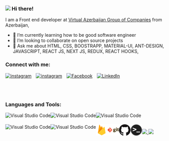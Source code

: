 ### <img src="https://github.com/TheDudeThatCode/TheDudeThatCode/blob/master/Assets/Hi.gif" width="29px"> Hi there!

I am a Front end developer at [Virtual Azerbaijan Group of Companies](https://vac.az//) from Azerbaijan, 

- 🌱 I’m currently learning how to be good software engineer
- 👯 I’m looking to collaborate on open source projects
- 💬 Ask me about HTML, CSS, BOOSTRAPP, MATERIAL-UI, ANT-DESIGN, JAVASCRIPT, REACT JS, NEXT JS, REDUX, REACT HOOKS,

### Connect with me:

 [<img alt="instagram" style="margin-right:10px" height="35px" src="https://instagram-brand.com/wp-content/themes/ig-branding/assets/images/ig-logo-email.png"/>][instagram] 
 [<img alt="instagram" style="margin-right:10px" height="35px" src="https://i1.wp.com/www.vectorico.com/wp-content/uploads/2019/02/Telegram-Icon.png?fit=1000%2C1000"/>][telegram] 
 [<img alt="Facebook" style="margin-right:10px" height="35px" src="https://upload.wikimedia.org/wikipedia/commons/thumb/1/1b/Facebook_icon.svg/768px-Facebook_icon.svg.png" />][facebook]
 [<img alt="LinkedIn"  style="margin-right:10px" height="35px" src="https://lh3.googleusercontent.com/fqYJHtyzZzA4vacRzeJoB93QNvA5-mvR-8UB5oVLxdYDSTpfLp_KgYD4IqVGJUgFEJo" />][linkedin]

</br>
</br>

### Languages and Tools:

<!-- <img align="left" alt="Visual Studio Code" height="36px" src="https://raw.githubusercontent.com/github/explore/80688e429a7d4ef2fca1e82350fe8e3517d3494d/topics/visual-studio-code/visual-studio-code.png" />
<img align="left" alt="Visual Studio Code" height="36px" src="https://seeklogo.com/images/W/webstorm-logo-691E749F21-seeklogo.com.png" /> -->
<img align="left" alt="Visual Studio Code" height="36px" src="https://images.vexels.com/media/users/3/166383/isolated/preview/6024bc5746d7436c727825dc4fc23c22-html-programming-language-icon-by-vexels.png" />
<img align="left" alt="Visual Studio Code" height="36px" src="https://upload.wikimedia.org/wikipedia/commons/thumb/d/d5/CSS3_logo_and_wordmark.svg/1200px-CSS3_logo_and_wordmark.svg.png" />
<img align="left" alt="Visual Studio Code" height="36px" src="https://upload.wikimedia.org/wikipedia/commons/thumb/b/b2/Bootstrap_logo.svg/1024px-Bootstrap_logo.svg.png" />
<img align="left" alt="Visual Studio Code" height="36px" src="https://upload.wikimedia.org/wikipedia/commons/thumb/9/99/Unofficial_JavaScript_logo_2.svg/1024px-Unofficial_JavaScript_logo_2.svg.png" />
<img align="left" alt="Visual Studio Code" height="36px" src="https://cdn4.iconfinder.com/data/icons/logos-3/600/React.js_logo-512.png" />
<!-- <img align="left" alt="Visual Studio Code" height="36px" src="https://cdn.freebiesupply.com/logos/thumbs/2x/angular-icon-logo.png" /> -->
<img align="left" alt="Firebase" width="36px" src="https://raw.githubusercontent.com/github/explore/80688e429a7d4ef2fca1e82350fe8e3517d3494d/topics/firebase/firebase.png" />
<img align="left" alt="Git" width="36px" src="https://raw.githubusercontent.com/github/explore/80688e429a7d4ef2fca1e82350fe8e3517d3494d/topics/git/git.png" />
<img align="left" alt="GitHub" width="36px" src="https://raw.githubusercontent.com/github/explore/78df643247d429f6cc873026c0622819ad797942/topics/github/github.png" />
<img align="left" alt="Terminal" width="36px" src="https://raw.githubusercontent.com/github/explore/80688e429a7d4ef2fca1e82350fe8e3517d3494d/topics/terminal/terminal.png" />



</br>
</br>
</br>

<a href="https://github.com/murad-narimanli">
  <img height="180em" src="https://github-readme-stats.vercel.app/api/top-langs/?username=HaldunMammadzade&zsh-theme&layout=compact" />
  <img height="180em" src="https://github-readme-stats.vercel.app/api?username=HaldunMammadzade&zsh-theme&show_icons=true" />
</a>


[instagram]: https://www.instagram.com/haldun__m/
[facebook]: https://www.facebook.com/profile.php?id=100075543795713
[linkedin]: https://www.linkedin.com/in/haldun-mammadzada/
[telegram]: https://t.me/haldun_mammadzade
